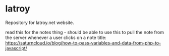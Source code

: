 # latroy
Repository for latroy.net website.

read this for the notes thing - should be able to use this to pull the note from the server whenever a user clicks on a note title:
https://saturncloud.io/blog/how-to-pass-variables-and-data-from-php-to-javascript/
